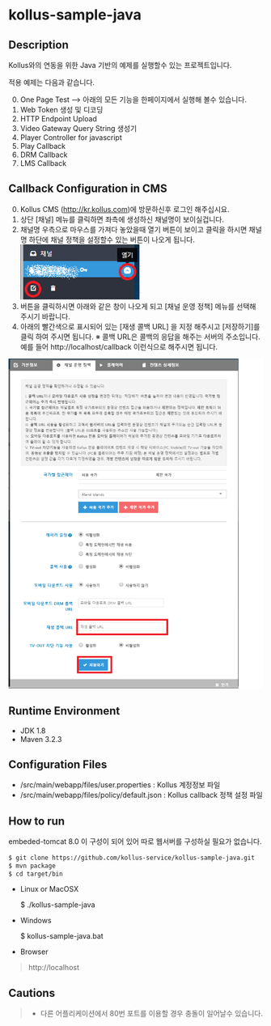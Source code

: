 kollus-sample-java
==================

Description
-
Kollus와의 연동을 위한 Java 기반의 예제를 실행할수 있는 프로젝트입니다. 

적용 예제는 다음과 같습니다.
>
0. One Page Test --> 아래의 모든 기능을 한페이지에서 실행해 볼수 있습니다.
1. Web Token 생성 및  디코딩
2. HTTP Endpoint Upload
3. Video Gateway Query String 생성기
4. Player Controller for javascript
5. Play Callback
6. DRM Callback
7. LMS Callback

Callback Configuration in CMS
-
0. Kollus CMS (http://kr.kollus.com)에 방문하신후 로그인 해주십시요.
1. 상단 [채널] 메뉴를 클릭하면 좌측에 생성하신 채널명이 보이실겁니다.
2. 채널명 우측으로 마우스를 가져다 놓았을때 열기 버튼이 보이고 클릭을 하시면 채널명 하단에 채널 정책을 설정할수 있는 버튼이 나오게 됩니다.
![콜백 설정화면1](./docs/img/callback/1.png)
3. 버튼을 클릭하시면 아래와 같은 창이 나오게 되고 [채널 운영 정책] 메뉴를 선택해 주시기 바랍니다.
4. 아래의 빨간색으로 표시되어 있는 [재생 콜백 URL] 을 지정 해주시고 [저장하기]를 클릭 하여 주시면 됩니다.
 ※ 콜백 URL은 콜백의 응답을 해주는 서버의 주소입니다. 예를 들어 http://localhost/callback 이런식으로 해주시면 됩니다.

![콜백 설정화면2](./docs/img/callback/2.png)

Runtime Environment
-
>
- JDK 1.8
- Maven 3.2.3

Configuration Files
-
>
* /src/main/webapp/files/user.properties : Kollus 계정정보 파일
* /src/main/webapp/files/policy/default.json : Kollus callback 정책 설정 파일

How to run
-
embeded-tomcat 8.0 이 구성이 되어 있어 따로 웹서버를 구성하실 필요가 없습니다.

    $ git clone https://github.com/kollus-service/kollus-sample-java.git
    $ mvn package
    $ cd target/bin

- Linux or MacOSX

    $  ./kollus-sample-java
    
- Windows

    $ kollus-sample-java.bat


- Browser
> http://localhost

Cautions
-
> * 다른 어플리케이션에서 80번 포트를 이용할 경우 충돌이 일어날수 있습니다.

